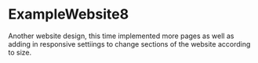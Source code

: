 # ExampleWebsite8
Another website design, this time implemented more pages as well as adding in responsive settiings to change sections of the website according to size.
